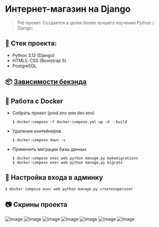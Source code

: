 # Интернет-магазин на Django
> Pet-проект. Создается в целях более лучшего изучения Python / Django:

## :triangular_ruler: Стек проекта: 
- Python 3.12 (Django)
- HTML5, CSS (Bootstrap 5)
- PostgreSQL

## :package: [Зависимости бекэнда]([https://github.com/bigchappa/book-project/Pipfile.lock](https://github.com/bigchappa/book-project/blob/master/Pipfile.lock))

## :whale: Работа с Docker

- Собрать проект (prod.env или dev.env)
  ```
  $ docker-compose -f docker-compose.yml up -d --build
  ```

- Удаление контейнеров

  ```
  $ docker-compose down -v
  ```

- Применить миграции базы данных

  ```
  $ docker-compose exec web python manage.py makemigrations
  $ docker-compose exec web python manage.py migrate
  ```

## :closed_lock_with_key: Настройка входа в админку

```
$ docker compose exec web python manage.py createsuperuser
```
  
## :camera: Скрины проекта
![Image](https://github.com/user-attachments/assets/7a5fc0f6-43cc-4041-903c-abdd0597a7a7)
![Image](https://github.com/user-attachments/assets/52950cf9-8a59-4604-82f8-7da643812624)
![Image](https://github.com/user-attachments/assets/08c7ae9b-9989-4f21-ae95-938139678026)
![Image](https://github.com/user-attachments/assets/c248f187-c42f-44a0-bf54-109da3a28ba1)
![Image](https://github.com/user-attachments/assets/b91b878b-ce7c-4b52-b728-6c1309ce9b49)
![Image](https://github.com/user-attachments/assets/d594ac45-1841-4c9f-aca8-ef2481e8830b)
![Image](https://github.com/user-attachments/assets/5df904f1-b309-4fec-bcbc-8ed05161f252)



